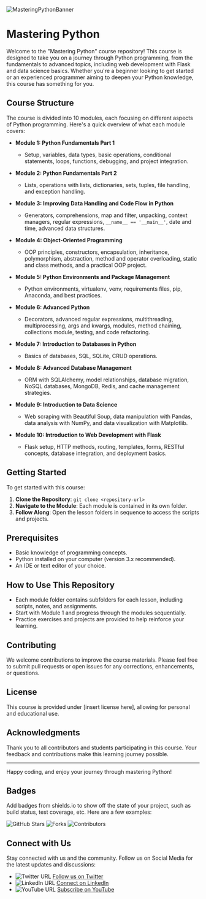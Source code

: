 ![MasteringPythonBanner](https://github.com/dreamcode-academy/mastering-python/assets/61909582/2cc2efda-832c-426d-9314-c71a23c3d5a9)

# Mastering Python

Welcome to the "Mastering Python" course repository! This course is designed to take you on a journey through Python programming, from the fundamentals to advanced topics, including web development with Flask and data science basics. Whether you're a beginner looking to get started or an experienced programmer aiming to deepen your Python knowledge, this course has something for you.

## Course Structure

The course is divided into 10 modules, each focusing on different aspects of Python programming. Here's a quick overview of what each module covers:

- **Module 1: Python Fundamentals Part 1**
  - Setup, variables, data types, basic operations, conditional statements, loops, functions, debugging, and project integration.

- **Module 2: Python Fundamentals Part 2**
  - Lists, operations with lists, dictionaries, sets, tuples, file handling, and exception handling.

- **Module 3: Improving Data Handling and Code Flow in Python**
  - Generators, comprehensions, map and filter, unpacking, context managers, regular expressions, `__name__ == '__main__'`, date and time, advanced data structures.

- **Module 4: Object-Oriented Programming**
  - OOP principles, constructors, encapsulation, inheritance, polymorphism, abstraction, method and operator overloading, static and class methods, and a practical OOP project.

- **Module 5: Python Environments and Package Management**
  - Python environments, virtualenv, venv, requirements files, pip, Anaconda, and best practices.

- **Module 6: Advanced Python**
  - Decorators, advanced regular expressions, multithreading, multiprocessing, args and kwargs, modules, method chaining, collections module, testing, and code refactoring.

- **Module 7: Introduction to Databases in Python**
  - Basics of databases, SQL, SQLite, CRUD operations.

- **Module 8: Advanced Database Management**
  - ORM with SQLAlchemy, model relationships, database migration, NoSQL databases, MongoDB, Redis, and cache management strategies.

- **Module 9: Introduction to Data Science**
  - Web scraping with Beautiful Soup, data manipulation with Pandas, data analysis with NumPy, and data visualization with Matplotlib.

- **Module 10: Introduction to Web Development with Flask**
  - Flask setup, HTTP methods, routing, templates, forms, RESTful concepts, database integration, and deployment basics.

## Getting Started

To get started with this course:

1. **Clone the Repository**: `git clone <repository-url>`
2. **Navigate to the Module**: Each module is contained in its own folder.
3. **Follow Along**: Open the lesson folders in sequence to access the scripts and projects.

## Prerequisites

- Basic knowledge of programming concepts.
- Python installed on your computer (version 3.x recommended).
- An IDE or text editor of your choice.

## How to Use This Repository

- Each module folder contains subfolders for each lesson, including scripts, notes, and assignments.
- Start with Module 1 and progress through the modules sequentially.
- Practice exercises and projects are provided to help reinforce your learning.

## Contributing

We welcome contributions to improve the course materials. Please feel free to submit pull requests or open issues for any corrections, enhancements, or questions.

## License

This course is provided under [insert license here], allowing for personal and educational use.

## Acknowledgments

Thank you to all contributors and students participating in this course. Your feedback and contributions make this learning journey possible.

---

Happy coding, and enjoy your journey through mastering Python!

## Badges

Add badges from shields.io to show off the state of your project, such as build status, test coverage, etc. Here are a few examples:

![GitHub Stars](https://img.shields.io/github/stars/your-repository?style=social) ![Forks](https://img.shields.io/github/forks/your-repository?style=social) ![Contributors](https://img.shields.io/github/contributors/your-repository)

## Connect with Us

Stay connected with us and the community. Follow us on Social Media for the latest updates and discussions:

- ![Twitter URL](https://img.icons8.com/fluent/48/000000/twitter.png) [Follow us on Twitter](https://twitter.com/your-twitter)
- ![LinkedIn URL](https://img.icons8.com/fluent/48/000000/linkedin.png) [Connect on LinkedIn](https://linkedin.com/in/your-linkedin)
- ![YouTube URL](https://img.icons8.com/color/48/000000/youtube-play.png) [Subscribe on YouTube](https://youtube.com/your-youtube-channel)

